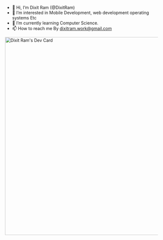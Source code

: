 

- 👋 Hi, I’m Dixit Ram (@DixitRam)
- 👀 I’m interested in Mobile Development, web development operating systems Etc
- 🌱 I’m currently learning Computer Science.
- 📫 How to reach me By dixitram.work@gmail.com 

<a href="https://app.daily.dev/dixitram"><img src="https://api.daily.dev/devcards/v2/heEGh9lV7vd4ADF6H7mEp.png?type=wide&r=na6" width="652" alt="Dixit Ram's Dev Card"/></a>
<!---
Dixitram/Dixitram is a ✨ special ✨ repository because its `README.md` (this file) appears on your GitHub profile.
You can click the Preview link to take a look at your changes.
--->
